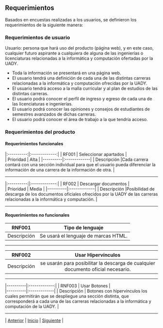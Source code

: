 ## Requerimientos

Basados en encuestas realizadas a los usuarios, se definieron los requerimientos de la siguiente manera:

### Requerimientos de usuario

  Usuario: persona que hará uso del producto (página web), y en este caso, cualquier futuro aspirante a cualquiera de alguna de las ingenierías o licenciaturas relacionadas a la informática y computación ofertadas por la UADY. 

  - Toda la información se presentará en una página web. 
  - El usuario tendrá una definición de cada una de las distintas carreras relacionadas a la informática y computación ofrecidas por la UADY.
  - El usuario tendrá acceso a la malla curricular y al plan de estudios de las distintas carreras.
  - El usuario podrá conocer el perfil de ingreso y egreso de cada una de las licenciaturas e ingenierías. 
  - El usuario podrá conocer las opiniones y consejos de estudiantes de semestres avanzados de dichas carreras.
  - El usuario podrá conocer el área de trabajo a la que tendría acceso.

### Requerimientos del producto

#### Requerimientos funcionales

|:----------:|:-------------:|
| RF001   |     Seleccionar apartados    |  
| Prioridad | Alta |
|----------|:-------------|
| Descripción |Cada carrera contará con una sección individual para que el usuario pueda diferenciar la información de una carrera de la información de otra. |

***

|:----------:|:-------------:|
| RF002   |     Descargar documentos    |  
| Prioridad | Media |
|----------|:-------------|
| Descripción |Posibilidad de descarga de los documentos oficiales ofrecidos por la UADY de las carreras relacionadas a la informática y computación. |

***

#### Requerimientos no funcionales

| RNF001   |     Tipo de lenguaje    |  
|----------|:-------------:|
| Descripción |Se usará el lenguaje de marcas HTML. |

***

| RNF002   |   Usar Hipervínculos  |  
|----------|:-------------:|
| Descripción |se usarán para posibilitar la descarga de cualquier documento oficial necesario. |

***
|----------|:-------------:|
| RNF003   |   Usar Botones  |  
|----------|:-------------|
| Descripción | Botones con hipervínculos los cuales permitirán que se despliegue una sección distinta, que corresponderá a cada una de las carreras relacionadas a la informática y computación de la UADY. |

***

| [Anterior](https://github.com/Geovanna-med/Enterate/blob/main/Documentos/Usuarios%20y%20clientes.md "Anterior") 
| [Inicio](https://github.com/Geovanna-med/Enterate "Inicio") 
| [Siguiente](https://github.com/Geovanna-med/Enterate/blob/main/Documentos/Casos%20de%20uso.md "Siguiente") |
